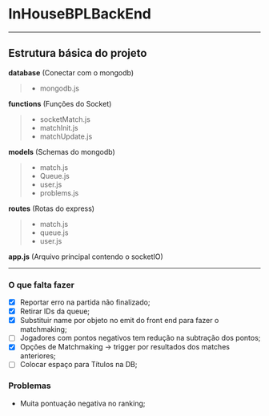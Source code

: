 # InHouseBPLBackEnd

------

## Estrutura básica do projeto
**database** (Conectar com o mongodb)
  > - mongodb.js 
  
**functions** (Funções do Socket)
  > - socketMatch.js
  > - matchInit.js
  > - matchUpdate.js
  
**models** (Schemas do mongodb)
  > - match.js
  > - Queue.js
  > - user.js
  > - problems.js
  
**routes** (Rotas do express)
  > - match.js
  > - queue.js
  > - user.js

**app.js** (Arquivo principal contendo o socketIO)

------

### O que falta fazer
- [x] Reportar erro na partida não finalizado;
- [x] Retirar IDs da queue;
- [x] Substituir name por objeto no emit do front end para fazer o matchmaking;
- [ ] Jogadores com pontos negativos tem redução na subtração dos pontos;
- [x] Opções de Matchmaking -> trigger por resultados dos matches anteriores;
- [ ] Colocar espaço para Títulos na DB;

### Problemas

- Muita pontuação negativa no ranking;


